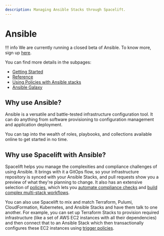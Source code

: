 ```yaml
---
description: Managing Ansible Stacks through Spacelift.
---
```


# Ansible

!!! info
    We are currently running a closed beta of Ansible. To know more, sign up [here](https://spacelift.io/ansible-beta).

You can find more details in the subpages:

- [Getting Started](getting-started.md)
- [Reference](reference.md)
- [Using Policies with Ansible stacks](policies.md)
- [Ansible Galaxy](ansible-galaxy.md)

## Why use Ansible?

Ansible is a versatile and battle-tested infrastructure configuration tool. It can do anything from software provisioning to configuration management and application deployment.

You can tap into the wealth of roles, playbooks, and collections available online to get started in no time.

## Why use Spacelift with Ansible?

Spacelift helps you manage the complexities and compliance challenges of using Ansible. It brings with it a GitOps flow, so your infrastructure repository is synced with your Ansible Stacks, and pull requests show you a preview of what they're planning to change. It also has an extensive selection of [policies](../../concepts/policy/README.md), which lets you [automate compliance checks](../../concepts/policy/terraform-plan-policy.md) and [build complex multi-stack workflows](../../concepts/policy/trigger-policy.md).

You can also use Spacelift to mix and match Terraform, Pulumi, CloudFormation, Kubernetes, and Ansible Stacks and have them talk to one another. For example, you can set up Terraform Stacks to provision required infrastructure (like a set of AWS EC2 instances with all their dependencies) and then connect that to an Ansible Stack which then transactionally configures these EC2 instances using [trigger policies](../../concepts/policy/trigger-policy.md).
